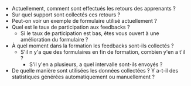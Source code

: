 - Actuellement, comment sont effectués les retours des apprenants ?
- Sur quel support sont collectés ces retours ?
- Peut-on voir un exemple de formulaire utilisé actuellement ?
- Quel est le taux de participation aux feedbacks ?
  - Si le taux de participation est bas, êtes vous ouvert à une amélioration du formulaire ?
- À quel moment dans la formation les feedbacks sont-ils collectés ?
  - S'il n y'a que des formulaires en fin de formation, combien y'en a t'il ?
    - S'il y'en a plusieurs, a quel intervalle sont-ils envoyés ?
- De quelle manière sont utilisées les données collectées ? Y a-t-il des statistiques générées automatiquement ou manuellement ?